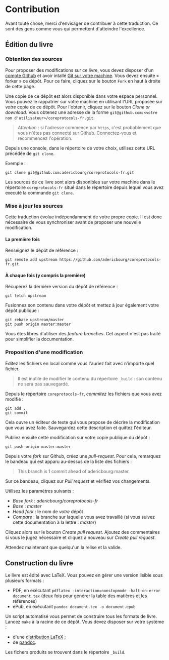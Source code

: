 # Contribution

Avant toute chose, merci d'envisager de contribuer à cette traduction. Ce sont des gens comme vous qui permettent d'atteindre l'excellence.

## Édition du livre

### Obtention des sources

Pour proposer des modifications sur ce livre, vous devez disposer d'un [compte Github](https://github.com/join) et avoir intallé [Git sur votre machine](https://git-scm.com/).
Vous devez ensuite « forker » ce dépôt. Pour ce faire, cliquez sur le bouton `Fork` en haut à droite de cette page.

Une copie de ce dépôt est alors disponible dans votre espace personnel. Vous pouvez le rappatrier sur votre machine en utilisant l'URL proposée sur _votre_ copie de ce dépôt.
Pour l'obtenir, cliquez sur le bouton *Clone or download*. Vous obtenez une adresse de la forme `git@github.com:<votre nom d'utilisateur>/coreprotocols-fr.git`.

> *Attention :* si l'adresse commence par `https`, c'est probablement que vous n'êtes pas connecté sur Github. Connectez-vous et recommencez l'opération.

Depuis une console, dans le répertoire de votre choix, utilisez cette URL précédée de `git clone`.

Exemple :

```
git clone git@github.com:adericbourg/coreprotocols-fr.git
```

Les sources de ce livre sont alors disponibles sur votre machine dans le répertoire `coreprotocols-fr` situé dans le répertoire depuis lequel vous avez executé la commande `git clone`.

### Mise à jour les sources

Cette traduction évolue indépendamment de votre propre copie. Il est donc nécessaire de vous synchroniser avant de proposer une nouvelle modification.

#### La première fois

Renseignez le dépôt de référence :

```
git remote add upstream https://github.com/adericbourg/coreprotocols-fr.git
```

#### À chaque fois (y compris la première)

Récupérez la dernière version du dépôt de référence :

```
git fetch upstream
```

Fusionnez son contenu dans votre dépôt et mettez à jour également votre dépôt publique :

```
git rebase upstream/master
git push origin master:master
```

Vous êtes libres d'utiliser des _feature branches_. Cet aspect n'est pas traité pour simplifier la documentation.

### Proposition d'une modification

Éditez les fichiers en local comme vous l'auriez fait avec n'importe quel fichier.

> Il est inutile de modifier le contenu du répertoire `_build` : son contenu ne sera pas sauvegardé.

Depuis le répertoire `coreprotocols-fr`, _commitez_ les fichiers que vous avez modifié :

```
git add .
git commit
```

Cela ouvre un éditeur de texte qui vous propose de décrire la modification que vous avez faite. Sauvegardez cette description et quittez l'éditeur.

Publiez ensuite cette modification sur votre copie publique du dépôt :

```
git push origin master:master
```

Depuis votre _fork_ sur Github, créez une _pull-request_. Pour cela, remarquez le bandeau qui est apparu au-dessus de la liste des fichiers :

> This branch is 1 commit ahead of adericbourg:master.

Sur ce bandeau, cliquez sur *Pull request* et vérifiez vos changements.

Utilisez les paramètres suivants :
* *Base fork* : _adericbourg/coreprotocols-fr_
* *Base* : _master_
* *Head fork* : le nom de _votre_ dépôt
* *Compare* : la branche sur laquelle vous avez travaillé (si vous suivez cette documentation à la lettre : _master_)

Cliquez alors sur le bouton *Create pull request*. Ajoutez des commentaires si vous le jugez nécessaire et cliquez à nouveau sur *Create pull request*.

Attendez maintenant que quelqu'un la relise et la valide.

## Construction du livre

Le livre est édité avec LaTeX. Vous pouvez en gérer une version lisible sous plusieurs formats :

* PDF, en exécutant `pdflatex -interaction=nonstopmode -halt-on-error document.tex` (deux fois pour générer la table des matières et les références)
* ePub, en exécutant `pandoc document.tex -o document.epub`

Un script automatisé vous permet de construire tous les formats de livre. Lancez `make` à la racine de ce dépôt. Vous devez disposer sur votre système :

* d'une [distribution LaTeX](https://www.latex-project.org/get/) ;
* de [pandoc](https://pandoc.org/).

Les fichers produits se trouvent dans le répertoire `_build`.